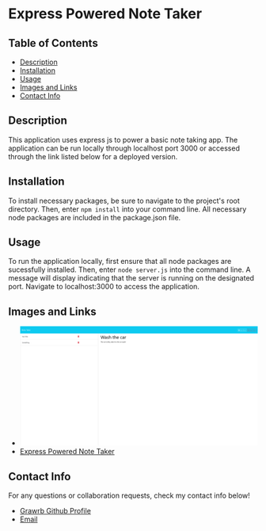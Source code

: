 # Express Powered Note Taker

## Table of Contents

- [Description](#description)
- [Installation](#installation)
- [Usage](#usage)
- [Images and Links](#images-and-links)
- [Contact Info](#contact-info)

## Description

This application uses express js to power a basic note taking app. The application can be run locally through localhost port 3000 or accessed through the link listed below for a deployed version.

## Installation

To install necessary packages, be sure to navigate to the project's root directory. Then, enter ```npm install``` into your command line. All necessary node packages are included in the package.json file.

## Usage

To run the application locally, first ensure that all node packages are sucessfully installed. Then, enter ```node server.js``` into the command line. A message will display indicating that the server is running on the designated port. Navigate to localhost:3000 to access the application.

## Images and Links

- ![Screenshot](./public/assets/images/Screenshot%202024-08-20%20at%2013-09-26%20Note%20Taker.png)
- <a href='https://express-note-taker-jkjn.onrender.com' alt = "Deployed Application Link">Express Powered Note Taker</a>

## Contact Info

For any questions or collaboration requests, check my contact info below!

- <a href="https://github.com/Grawrb" alt="GitHub Profile Link"> Grawrb Github Profile</a>
- [Email](mailto:robmaxfield22@gmail.com)